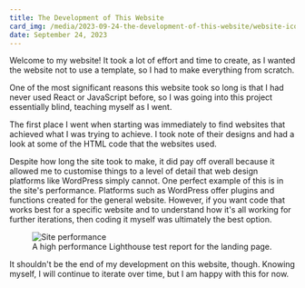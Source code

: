 ```yaml
---
title: The Development of This Website
card_img: /media/2023-09-24-the-development-of-this-website/website-icon.png
date: September 24, 2023
---
```


Welcome to my website! It took a lot of effort and time to create, as I wanted the website not to use a template, so I had to make everything from scratch.

One of the most significant reasons this website took so long is that I had never used React or JavaScript before, so I was going into this project essentially blind, teaching myself as I went.

The first place I went when starting was immediately to find websites that achieved what I was trying to achieve. I took note of their designs and had a look at some of the HTML code that the websites used.

Despite how long the site took to make, it did pay off overall because it allowed me to customise things to a level of detail that web design platforms like WordPress simply cannot. One perfect example of this is in the site's performance. Platforms such as WordPress offer plugins and functions created for the general website. However, if you want code that works best for a specific website and to understand how it's all working for further iterations, then coding it myself was ultimately the best option.

<figure>
    <img className="post-img" src="/media/2023-09-24-the-development-of-this-website/site-performance.png" alt="Site performance">
    <figcaption>A high performance Lighthouse test report for the landing page.</figcaption>
</figure>

It shouldn't be the end of my development on this website, though. Knowing myself, I will continue to iterate over time, but I am happy with this for now.

